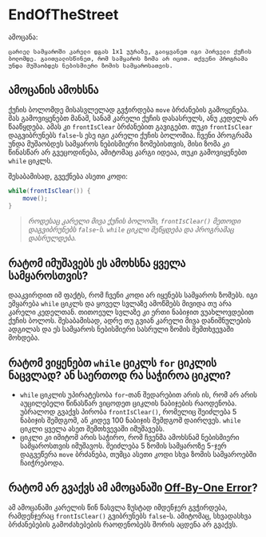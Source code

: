 # EndOfTheStreet

ამოცანა:
```
ცარიელ სამყაროში კარელი დგას 1x1 უჯრაზე, გაიყვანეთ იგი პირველი ქუჩის ბოლომდე. გაითვალისწინეთ, რომ სამყაროს ზომა არ იცით. თქვენი პროგრამა უნდა მუშაობდეს ნებისმიერი ზომის სამყაროსათვის.
```

## ამოცანის ამოხსნა
ქუჩის ბოლომდე მისასვლელად გვჭირდება `move` ბრძანების გამოყენება. მას გამოვიყენებთ მანამ, სანამ კარელი ქუჩის დასასრულს, ანუ კედელს არ წააწყდება. ამას კი `frontIsClear` ბრძანებით გავიგებთ. თუკი `frontIsClear` დაგვიბრუნებს `false`-ს ესე იგი კარელი ქუჩის ბოლოშია. ჩვენი პროგრამა უნდა მუშაობდეს სამყაროს ნებისმიერი ზომებისთვის, მისი ზომა კი წინასწარ არ გვეცოდინება, ამიტომაც კარგი იდეაა, თუკი გამოვიყენებთ `while` ციკლს.

შესაბამისად, გვექნება ასეთი კოდი:
```java
while(frontIsClear()) {
    move();
}
```
> *როდესაც კარელი მივა ქუჩის ბოლოში, `frontIsClear()` მეთოდი დაგვიბრუნებს `false`-ს. `while` ციკლი შეწყდება და პროგრამაც დასრულდება.*

## რატომ იმუშავებს ეს ამოხსნა ყველა სამყაროსთვის?
დააკვირდით იმ ფაქტს, რომ ჩვენი კოდი არ იყენებს სამყაროს ზომებს. იგი ემყარება `while` ციკლს და ყოველ სვლაზე ამოწმებს მივიდა თუ არა კარელი კედელთან. თითოეულ სვლაზე კი ერთი ნაბიჯით ვუახლოვდებით ქუჩის ბოლოს. შესაბამისად, ადრე თუ გვიან კარელი მივა დანიშნულების ადგილას და ეს სამყაროს ნებისმიერი სასრული ზომის შემთხვევაში მოხდება.

## რატომ ვიყენებთ `while` ციკლს `for` ციკლის ნაცვლად? ან საერთოდ რა საჭიროა ციკლი?
* `while` ციკლის უპირატესობა `for`-თან შედარებით არის ის, რომ არ არის აუცილებელი წინასწარ ვიცოდეთ ციკლის ნაბიჯების რაოდენობა. უბრალოდ გვაქვს პირობა `frontIsClear()`, რომელიც შეიძლება 5 ნაბიჯის შემდგომ, ან კიდევ 100 ნაბიჯის შემდგომ დაირღვეს. `while` ციკლი ყველა ასეთ შემთხვევაში იმუშავებს.
* ციკლი კი იმიტომ არის საჭირო, რომ ჩვენმა ამოხსნამ ნებისმიერი სამყაროსთვის იმუშავოს. შეიძლება 5 ზომის სამყაროზე 5-ჯერ დაგვეწერა `move` ბრძანება, თუმცა ასეთი კოდი სხვა ზომის სამყაროებში ჩაიჭრებოდა.

## რატომ არ გვაქვს ამ ამოცანაში [Off-By-One Error](https://stackoverflow.com/questions/2939869/what-is-an-off-by-one-error-and-how-do-i-fix-it)?
ამ ამოცანაში კარელის წინ წასვლა ზუსტად იმდენჯერ გვჭირდება, რამდენჯერაც `frontIsClear()` გვიბრუნებს `false`-ს. ამიტომაც, სხვადასხვა ბრძანებების გამოძახებების რაოდენობებს შორის აცდენა არ გვაქვს.